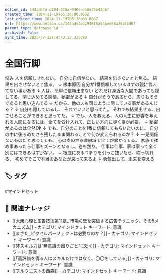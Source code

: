 ```yaml
---
notion_id: 143ade4a-d294-815a-946e-d68a36b43d6f
created_time: 2024-11-19T05:36:00.000Z
last_edited_time: 2024-11-19T05:36:00.000Z
url: https://www.notion.so/143ade4ad294815a946ed68a36b43d6f
parent_type: database_id
archived: False
sync_time: 2025-07-12T14:43:33.326399
---
```


# 全国行脚


悩み
人を信頼しきれない。
自分に自信がない。
結果を出さないとと焦る。
結果を出させないとと焦る。
↓
根本原因
自分が1番信頼しているはずの親に言えてない事がある
↓
人は、簡単に信頼出来ない
どれだけ身近な人間であっても隠してる、閉じ込めてる感情、秘密がある
↓
自分がそうであるから、周りもそうであると思い込んでる
↓
だから、他の人も同じように隠している事があるんじゃ？
↓
自分も隠しているし、
それでいいと思ってた。
それでも結果出せる、出させることができると思ってた。
↓
でも、人を教える、人の人生に影響を与えれる人間になるには、全てを受け入れて、正しい方向に導く事が必要。
↓
秘密があるのは全然OK
↓
でも、自分のことを1番に信頼してもらいたいのに、
自分の中に後ろめたさを残したまま関わることで何か変えられるのか？
↓
一見関係ないものだと思ってても、
心の奥の無意識領域で全てが繋がってる。
家族で揉め事あったら仕事もズーンとなるし、逆も然り。
仕事は仕事、家は家って全く別にはできるはずがない。
↓
根底にあるつまりを引っこ抜いたら、吹っ切れる、
初めてそこで本当のあなたが戻って来るよ
↓
勇気出して、未来を変える

## 🏷️ タグ
#マインドセット

## 🔗 関連ナレッジ
- [[大衆心理と広告技法第11章_ 市場の壁を突破する広告テクニック、その5メカニズム]] - カテゴリ: マインドセット キーワード: 意識
- [[まさた_ピクセルパーフェクトは必要なのか？]] - カテゴリ: マインドセット キーワード: 意識
- [[非スキル力は“無意識の困りごと”に効く]] - カテゴリ: マインドセット キーワード: 意識
- [[「高評価を得る人はスキルだけではなく、〇〇をしている」]] - カテゴリ: マインドセット キーワード: 意識
- [[フルウエストの西森]] - カテゴリ: マインドセット キーワード: 意識
